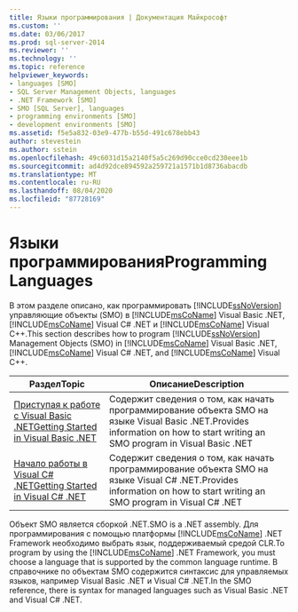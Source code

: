```yaml
---
title: Языки программирования | Документация Майкрософт
ms.custom: ''
ms.date: 03/06/2017
ms.prod: sql-server-2014
ms.reviewer: ''
ms.technology: ''
ms.topic: reference
helpviewer_keywords:
- languages [SMO]
- SQL Server Management Objects, languages
- .NET Framework [SMO]
- SMO [SQL Server], languages
- programming environments [SMO]
- development environments [SMO]
ms.assetid: f5e5a832-03e9-477b-b55d-491c678ebb43
author: stevestein
ms.author: sstein
ms.openlocfilehash: 49c6031d15a2140f5a5c269d90cce0cd230eee1b
ms.sourcegitcommit: ad4d92dce894592a259721a1571b1d8736abacdb
ms.translationtype: MT
ms.contentlocale: ru-RU
ms.lasthandoff: 08/04/2020
ms.locfileid: "87728169"
---
```

# <a name="programming-languages"></a><span data-ttu-id="2727a-102">Языки программирования</span><span class="sxs-lookup"><span data-stu-id="2727a-102">Programming Languages</span></span>
  <span data-ttu-id="2727a-103">В этом разделе описано, как программировать [!INCLUDE[ssNoVersion](../../includes/ssnoversion-md.md)] управляющие объекты (SMO) в [!INCLUDE[msCoName](../../includes/msconame-md.md)] Visual Basic .NET, [!INCLUDE[msCoName](../../includes/msconame-md.md)] Visual C# .NET и [!INCLUDE[msCoName](../../includes/msconame-md.md)] Visual C++.</span><span class="sxs-lookup"><span data-stu-id="2727a-103">This section describes how to program [!INCLUDE[ssNoVersion](../../includes/ssnoversion-md.md)] Management Objects (SMO) in [!INCLUDE[msCoName](../../includes/msconame-md.md)] Visual Basic .NET, [!INCLUDE[msCoName](../../includes/msconame-md.md)] Visual C# .NET, and [!INCLUDE[msCoName](../../includes/msconame-md.md)] Visual C++.</span></span>  
  
|<span data-ttu-id="2727a-104">Раздел</span><span class="sxs-lookup"><span data-stu-id="2727a-104">Topic</span></span>|<span data-ttu-id="2727a-105">Описание</span><span class="sxs-lookup"><span data-stu-id="2727a-105">Description</span></span>|  
|-----------|-----------------|  
|[<span data-ttu-id="2727a-106">Приступая к работе с Visual Basic .NET</span><span class="sxs-lookup"><span data-stu-id="2727a-106">Getting Started in Visual Basic .NET</span></span>](../../database-engine/dev-guide/getting-started-in-visual-basic-net.md)|<span data-ttu-id="2727a-107">Содержит сведения о том, как начать программирование объекта SMO на языке Visual Basic .NET.</span><span class="sxs-lookup"><span data-stu-id="2727a-107">Provides information on how to start writing an SMO program in Visual Basic .NET</span></span>|  
|[<span data-ttu-id="2727a-108">Начало работы в Visual C&#35; .NET</span><span class="sxs-lookup"><span data-stu-id="2727a-108">Getting Started in Visual C&#35; .NET</span></span>](smo-programming-getting-started-in-visual-csharp-net.md)|<span data-ttu-id="2727a-109">Содержит сведения о том, как начать программирование объекта SMO на языке Visual C# .NET.</span><span class="sxs-lookup"><span data-stu-id="2727a-109">Provides information on how to start writing an SMO program in Visual C# .NET</span></span>|  
  
 <span data-ttu-id="2727a-110">Объект SMO является сборкой .NET.</span><span class="sxs-lookup"><span data-stu-id="2727a-110">SMO is a .NET assembly.</span></span> <span data-ttu-id="2727a-111">Для программирования с помощью платформы [!INCLUDE[msCoName](../../includes/msconame-md.md)] .NET Framework необходимо выбрать язык, поддерживаемый средой CLR.</span><span class="sxs-lookup"><span data-stu-id="2727a-111">To program by using the [!INCLUDE[msCoName](../../includes/msconame-md.md)] .NET Framework, you must choose a language that is supported by the common language runtime.</span></span> <span data-ttu-id="2727a-112">В справочнике по объектам SMO содержится синтаксис для управляемых языков, например Visual Basic .NET и Visual C# .NET.</span><span class="sxs-lookup"><span data-stu-id="2727a-112">In the SMO reference, there is syntax for managed languages such as Visual Basic .NET and Visual C# .NET.</span></span>  
  
  
